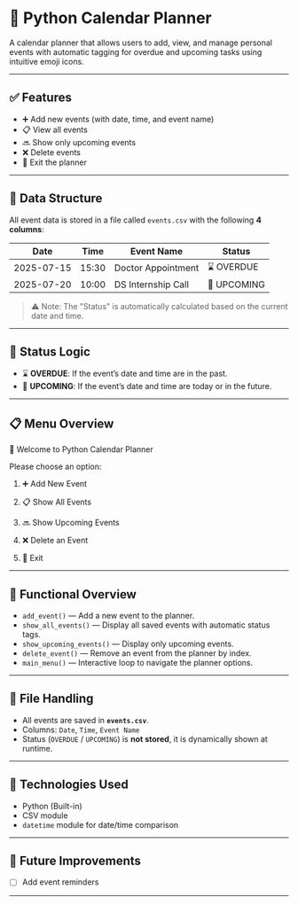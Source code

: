 # 📅 Python Calendar Planner

A calendar planner that allows users to add, view, and manage personal events with automatic tagging for overdue and upcoming tasks using intuitive emoji icons.

---

## ✅ Features

- ➕ Add new events (with date, time, and event name)
- 📋 View all events
- 🔜 Show only upcoming events
- ❌ Delete events
- 🚪 Exit the planner

---

## 📄 Data Structure

All event data is stored in a file called `events.csv` with the following **4 columns**:

| Date       | Time   | Event Name           | Status        |
|------------|--------|----------------------|----------------|
| 2025-07-15 | 15:30  | Doctor Appointment    | ⌛ OVERDUE     |
| 2025-07-20 | 10:00  | DS Internship Call    | 📍 UPCOMING    |

> ⚠️ Note: The "Status" is automatically calculated based on the current date and time.

---

## 🧠 Status Logic

- ⌛ **OVERDUE**: If the event’s date and time are in the past.
- 📍 **UPCOMING**: If the event’s date and time are today or in the future.

---

## 📋 Menu Overview

📅 Welcome to Python Calendar Planner

Please choose an option:

1. ➕ Add New Event

2. 📋 Show All Events

3. 🔜 Show Upcoming Events

4. ❌ Delete an Event

5. 🚪 Exit


---

## 🔧 Functional Overview

- `add_event()` — Add a new event to the planner.
- `show_all_events()` — Display all saved events with automatic status tags.
- `show_upcoming_events()` — Display only upcoming events.
- `delete_event()` — Remove an event from the planner by index.
- `main_menu()` — Interactive loop to navigate the planner options.

---

## 💾 File Handling

- All events are saved in **`events.csv`**.
- Columns: `Date`, `Time`, `Event Name`
- Status (`OVERDUE` / `UPCOMING`) is **not stored**, it is dynamically shown at runtime.

---

## 📌 Technologies Used

- Python (Built-in)
- CSV module
- `datetime` module for date/time comparison

---

## 🚀 Future Improvements

- [ ] Add event reminders

---
